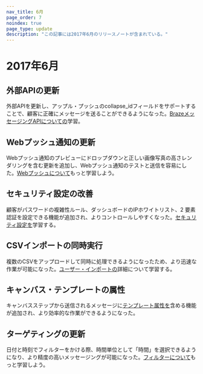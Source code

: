 ```yaml
---
nav_title: 6月
page_order: 7
noindex: true
page_type: update
description: "この記事には2017年6月のリリースノートが含まれている。"
---
```


# 2017年6月

## 外部APIの更新

外部APIを更新し、アップル・プッシュのcollapse_idフィールドをサポートすることで、顧客に正確にメッセージを送ることができるようになった。[BrazeメッセージングAPIについての][49]学習。

## Webプッシュ通知の更新

Webプッシュ通知のプレビューにドロップダウンと正しい画像写真の高さレンダリングを含む更新を追加し、Webプッシュ通知のテストと送信を容易にした。[Webプッシュについて][47]もっと学習しよう。

## セキュリティ設定の改善

顧客がパスワードの複雑性ルール、ダッシュボードのIPホワイトリスト、2 要素認証を設定できる機能が追加され、よりコントロールしやすくなった。[セキュリティ設定を][46]学習する。

## CSVインポートの同時実行

複数のCSVをアップロードして同時に処理できるようになったため、より迅速な作業が可能になった。[ユーザー・インポートの][50]詳細について学習する。

## キャンバス・テンプレートの属性

キャンバスステップから送信されるメッセージに[テンプレート属性を][45]含める機能が追加され、より効率的な作業ができるようになった。

## ターゲティングの更新

日付と時刻でフィルターをかける際、時間単位として「時間」を選択できるようになり、より精度の高いメッセージングが可能になった。[フィルターについて][44]もっと学習しよう。


[44]: {{site.baseurl}}/user_guide/engagement_tools/segments/creating_a_segment/#step-4-add-filters-to-your-segment
[45]: {{site.baseurl}}/user_guide/engagement_tools/canvas/create_a_canvas/create_a_canvas/
[46]: {{site.baseurl}}/user_guide/onboarding/platform_administrative_features/#security-settings
[47]: {{site.baseurl}}/user_guide/message_building_by_channel/push/web
[49]: {{site.baseurl}}/api/endpoints/messaging/
[50]: {{site.baseurl}}/user_guide/administrative/manage_your_users/user_import/#user-import
[98]:{{site.baseurl}}/user_guide/onboarding/platform_administrative_features/#authentication-rules
